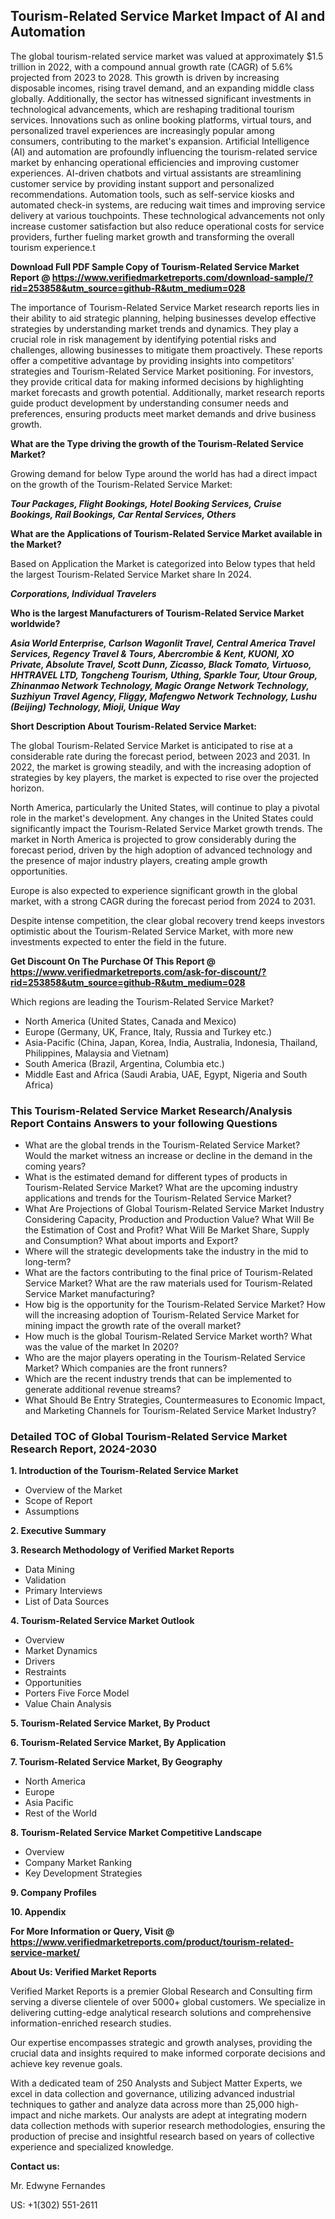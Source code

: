 <h2>Tourism-Related Service Market Impact of AI and Automation</h2>The global tourism-related service market was valued at approximately $1.5 trillion in 2022, with a compound annual growth rate (CAGR) of 5.6% projected from 2023 to 2028. This growth is driven by increasing disposable incomes, rising travel demand, and an expanding middle class globally. Additionally, the sector has witnessed significant investments in technological advancements, which are reshaping traditional tourism services. Innovations such as online booking platforms, virtual tours, and personalized travel experiences are increasingly popular among consumers, contributing to the market's expansion. Artificial Intelligence (AI) and automation are profoundly influencing the tourism-related service market by enhancing operational efficiencies and improving customer experiences. AI-driven chatbots and virtual assistants are streamlining customer service by providing instant support and personalized recommendations. Automation tools, such as self-service kiosks and automated check-in systems, are reducing wait times and improving service delivery at various touchpoints. These technological advancements not only increase customer satisfaction but also reduce operational costs for service providers, further fueling market growth and transforming the overall tourism experience.t</p><p id="" class=""><strong>Download Full PDF Sample Copy of Tourism-Related Service Market Report @ <a href="https://www.verifiedmarketreports.com/download-sample/?rid=253858&utm_source=github-R&utm_medium=028" target="_blank">https://www.verifiedmarketreports.com/download-sample/?rid=253858&utm_source=github-R&utm_medium=028</a></strong></p><p>The importance of&nbsp;Tourism-Related Service Market research reports lies in their ability to aid strategic planning, helping businesses develop effective strategies by understanding market trends and dynamics. They play a crucial role in risk management by identifying potential risks and challenges, allowing businesses to mitigate them proactively. These reports offer a competitive advantage by providing insights into competitors' strategies and Tourism-Related Service Market positioning. For investors, they provide critical data for making informed decisions by highlighting market forecasts and growth potential. Additionally, market research reports guide product development by understanding consumer needs and preferences, ensuring products meet market demands and drive business growth.</p><p><strong>What are the&nbsp;Type driving the growth of the Tourism-Related Service Market?</strong></p><p id="" class="">Growing demand for below Type around the world has had a direct impact on the growth of the Tourism-Related Service Market:</p><em><strong>Tour Packages, Flight Bookings, Hotel Booking Services, Cruise Bookings, Rail Bookings, Car Rental Services, Others</strong></em></p><strong>What are the&nbsp;Applications&nbsp;of Tourism-Related Service Market available in the Market?</strong></p><p id="" class="">Based on Application the Market is categorized into Below types that held the largest Tourism-Related Service Market share In 2024.</p><em><strong>Corporations, Individual Travelers</strong></em></p><strong>Who is the largest Manufacturers of Tourism-Related Service Market worldwide?</strong></p><p><em><strong>Asia World Enterprise, Carlson Wagonlit Travel, Central America Travel Services, Regency Travel & Tours, Abercrombie & Kent, KUONI, XO Private, Absolute Travel, Scott Dunn, Zicasso, Black Tomato, Virtuoso, HHTRAVEL LTD, Tongcheng Tourism, Uthing, Sparkle Tour, Utour Group, Zhinanmao Network Technology, Magic Orange Network Technology, Suzhiyun Travel Agency, Fliggy, Mafengwo Network Technology, Lushu (Beijing) Technology, Mioji, Unique Way</strong></em></p><p id="" class=""><strong>Short Description About Tourism-Related Service Market:</strong></p><p>The global Tourism-Related Service Market is anticipated to rise at a considerable rate during the forecast period, between 2023 and 2031. In 2022, the market is growing steadily, and with the increasing adoption of strategies by key players, the market is expected to rise over the projected horizon.</p><p>North America, particularly the United States, will continue to play a pivotal role in the market's development. Any changes in the United States could significantly impact the Tourism-Related Service Market growth trends. The market in North America is projected to grow considerably during the forecast period, driven by the high adoption of advanced technology and the presence of major industry players, creating ample growth opportunities.</p><p>Europe is also expected to experience significant growth in the global market, with a strong CAGR during the forecast period from 2024 to 2031.</p><p>Despite intense competition, the clear global recovery trend keeps investors optimistic about the Tourism-Related Service Market, with more new investments expected to enter the field in the future.</p><p id="" class=""><strong>Get Discount On The Purchase Of This Report @ <a href="https://www.verifiedmarketreports.com/ask-for-discount/?rid=253858&utm_source=github-R&utm_medium=028" target="_blank">https://www.verifiedmarketreports.com/ask-for-discount/?rid=253858&utm_source=github-R&utm_medium=028</a></strong></p>Which regions are leading the Tourism-Related Service Market?</p><ul><li>North America (United States, Canada and Mexico)</li><li>Europe (Germany, UK, France, Italy, Russia and Turkey etc.)</li><li>Asia-Pacific (China, Japan, Korea, India, Australia, Indonesia, Thailand, Philippines, Malaysia and Vietnam)</li><li>South America (Brazil, Argentina, Columbia etc.)</li><li>Middle East and Africa (Saudi Arabia, UAE, Egypt, Nigeria and South Africa)</li></ul><h3 id="" class="">This Tourism-Related Service Market Research/Analysis Report Contains Answers to your following Questions</h3><ul><li>What are the global trends in the Tourism-Related Service Market? Would the market witness an increase or decline in the demand in the coming years?</li><li>What is the estimated demand for different types of products in Tourism-Related Service Market? What are the upcoming industry applications and trends for the Tourism-Related Service Market?</li><li>What Are Projections of Global Tourism-Related Service Market Industry Considering Capacity, Production and Production Value? What Will Be the Estimation of Cost and Profit? What Will Be Market Share, Supply and Consumption? What about imports and Export?</li><li>Where will the strategic developments take the industry in the mid to long-term?</li><li>What are the factors contributing to the final price of Tourism-Related Service Market? What are the raw materials used for Tourism-Related Service Market manufacturing?</li><li>How big is the opportunity for the Tourism-Related Service Market? How will the increasing adoption of Tourism-Related Service Market for mining impact the growth rate of the overall market?</li><li>How much is the global Tourism-Related Service Market worth? What was the value of the market In 2020?</li><li>Who are the major players operating in the Tourism-Related Service Market? Which companies are the front runners?</li><li>Which are the recent industry trends that can be implemented to generate additional revenue streams?</li><li>What Should Be Entry Strategies, Countermeasures to Economic Impact, and Marketing Channels for Tourism-Related Service Market Industry?</li></ul><h3 id="" class="">Detailed TOC of Global Tourism-Related Service Market Research Report, 2024-2030</h3><p id="" class=""><strong>1. Introduction of the Tourism-Related Service Market</strong></p><ul><li>Overview of the Market</li><li>Scope of Report</li><li>Assumptions</li></ul><p id="" class=""><strong>2. Executive Summary</strong></p><p id="" class=""><strong>3. Research Methodology of Verified Market Reports</strong></p><ul><li>Data Mining</li><li>Validation</li><li>Primary Interviews</li><li>List of Data Sources</li></ul><p id="" class=""><strong>4. Tourism-Related Service Market Outlook</strong></p><ul><li>Overview</li><li>Market Dynamics</li><li>Drivers</li><li>Restraints</li><li>Opportunities</li><li>Porters Five Force Model</li><li>Value Chain Analysis</li></ul><p id="" class=""><strong>5. Tourism-Related Service Market, By Product</strong></p><p id="" class=""><strong>6. Tourism-Related Service Market, By Application</strong></p><p id="" class=""><strong>7. Tourism-Related Service Market, By Geography</strong></p><ul><li>North America</li><li>Europe</li><li>Asia Pacific</li><li>Rest of the World</li></ul><p id="" class=""><strong>8. Tourism-Related Service Market Competitive Landscape</strong></p><ul><li>Overview</li><li>Company Market Ranking</li><li>Key Development Strategies</li></ul><p id="" class=""><strong>9. Company Profiles</strong></p><p id="" class=""><strong>10. Appendix</strong></p><p id="" class=""><strong>For More Information or Query, Visit @ <a href="https://www.verifiedmarketreports.com/product/tourism-related-service-market/" target="_blank">https://www.verifiedmarketreports.com/product/tourism-related-service-market/</a></strong></p><p id="" class=""><strong>About Us: Verified Market Reports</strong></p><p id="" class="">Verified Market Reports is a premier Global Research and Consulting firm serving a diverse clientele of over 5000+ global customers. We specialize in delivering cutting-edge analytical research solutions and comprehensive information-enriched research studies.</p><p id="" class="">Our expertise encompasses strategic and growth analyses, providing the crucial data and insights required to make informed corporate decisions and achieve key revenue goals.</p><p id="" class="">With a dedicated team of 250 Analysts and Subject Matter Experts, we excel in data collection and governance, utilizing advanced industrial techniques to gather and analyze data across more than 25,000 high-impact and niche markets. Our analysts are adept at integrating modern data collection methods with superior research methodologies, ensuring the production of precise and insightful research based on years of collective experience and specialized knowledge.</p><p id="" class=""><strong>Contact us:</strong></p><p id="" class="">Mr. Edwyne Fernandes</p><p id="" class="">US: +1(302) 551-2611</p>